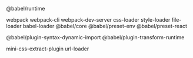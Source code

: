 @babel/runtime

webpack webpack-cli webpack-dev-server css-loader style-loader file-loader babel-loader @babel/core @babel/preset-env @babel/preset-react

@babel/plugin-syntax-dynamic-import @babel/plugin-transform-runtime

mini-css-extract-plugin url-loader